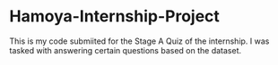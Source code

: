 # Hamoya-Internship-Project
This is my code submiited for the Stage A Quiz of the internship. I was tasked with answering certain questions based on the dataset.
